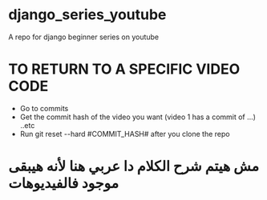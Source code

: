 # django_series_youtube
A repo for django beginner series on youtube

# TO RETURN TO A SPECIFIC VIDEO CODE

* Go to commits
* Get the commit hash of the video you want (video 1 has a commit of ...) ..etc
* Run git reset --hard #COMMIT_HASH# after you clone the repo


# مش هيتم شرح الكلام دا عربي هنا لأنه هيبقى موجود فالفيديوهات
